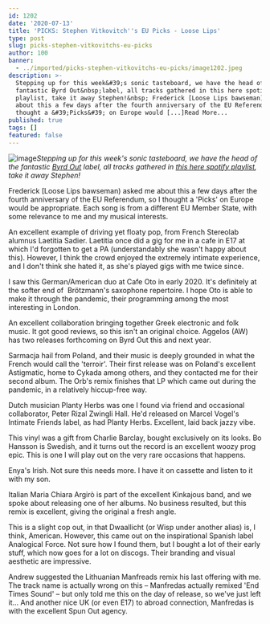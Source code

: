 ```yaml
---
id: 1202
date: '2020-07-13'
title: 'PICKS: Stephen Vitkovitch''s EU Picks - Loose Lips'
type: post
slug: picks-stephen-vitkovitchs-eu-picks
author: 100
banner:
  - ../imported/picks-stephen-vitkovitchs-eu-picks/image1202.jpeg
description: >-
  Stepping up for this week&#39;s sonic tasteboard, we have the head of the
  fantastic Byrd Out&nbsp;label, all tracks gathered in this here spotify
  playlist, take it away Stephen!&nbsp; Frederick [Loose Lips bawseman) asked me
  about this a few days after the fourth anniversary of the EU Referendum, so I
  thought a &#39;Picks&#39; on Europe would [...]Read More...
published: true
tags: []
featured: false
---
```

![image](../../imported/picks-stephen-vitkovitchs-eu-picks/image1202.jpeg)_Stepping up for this week's sonic tasteboard, we have the head of the fantastic [Byrd Out](https://byrdout.bandcamp.com/) label, all tracks gathered in [this here spotify playlist](https://open.spotify.com/playlist/7D2RUILXGUdoODPAwinBjI?si=tVwxD67aQHGMh3XxjDo4Qw), take it away Stephen!_ 

Frederick \[Loose Lips bawseman) asked me about this a few days after the fourth anniversary of the EU Referendum, so I thought a 'Picks' on Europe would be appropriate. Each song is from a different EU Member State, with some relevance to me and my musical interests.

An excellent example of driving yet floaty pop, from French Stereolab alumnus Laetitia Sadier. Laetitia once did a gig for me in a cafe in E17 at which I'd forgotten to get a PA (understandably she wasn't happy about this). However, I think the crowd enjoyed the extremely intimate experience, and I don't think she hated it, as she's played gigs with me twice since.

I saw this German/American duo at Cafe Oto in early 2020. It's definitely at the softer end of  Brötzmann's saxophone repertoire. I hope Oto is able to make it through the pandemic, their programming among the most interesting in London.

An excellent collaboration bringing together Greek electronic and folk music. It got good reviews, so this isn't an original choice. Aggelos (AW) has two releases forthcoming on Byrd Out this and next year.

Sarmacja hail from Poland, and their music is deeply grounded in what the French would call the 'terroir'. Their first release was on Poland's excellent Astigmatic, home to Cykada among others, and they contacted me for their second album. The Orb's remix finishes that LP which came out during the pandemic, in a relatively hiccup-free way.

Dutch musician Planty Herbs was one I found via friend and occasional collaborator, Peter Rizal Zwingli Hall. He'd released on Marcel Vogel's Intimate Friends label, as had Planty Herbs. Excellent, laid back jazzy vibe.

This vinyl was a gift from Charlie Barclay, bought exclusively on its looks. Bo Hansson is Swedish, and it turns out the record is an excellent woozy prog epic. This is one I will play out on the very rare occasions that happens.

Enya's Irish. Not sure this needs more. I have it on cassette and listen to it with my son.

Italian Maria Chiara Argirò is part of the excellent Kinkajous band, and we spoke about releasing one of her albums. No business resulted, but this remix is excellent, giving the original a fresh angle.

This is a slight cop out, in that Dwaallicht (or Wisp under another alias) is, I think, American. However, this came out on the inspirational Spanish label Analogical Force. Not sure how I found them, but I bought a lot of their early stuff, which now goes for a lot on discogs. Their branding and visual aesthetic are impressive.

Andrew suggested the Lithuanian Manfreads remix his last offering with me. The track name is actually wrong on this – Manfredas actually remixed 'End Times Sound' – but only told me this on the day of release, so we've just left it… And another nice UK (or even E17) to abroad connection, Manfredas is with the excellent Spun Out agency.